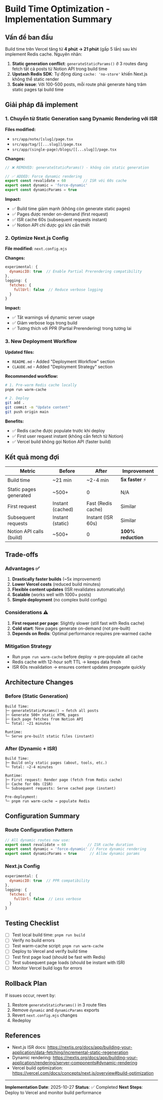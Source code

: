 # Build Time Optimization - Implementation Summary

## Vấn đề ban đầu

Build time trên Vercel tăng từ **4 phút → 21 phút** (gấp 5 lần) sau khi implement Redis cache. Nguyên nhân:

1. **Static generation conflict**: `generateStaticParams()` ở 3 routes đang fetch tất cả posts từ Notion API trong build time
2. **Upstash Redis SDK**: Tự động dùng `cache: 'no-store'` khiến Next.js không thể static render
3. **Scale issue**: Với 100-500 posts, mỗi route phải generate hàng trăm static pages tại build time

## Giải pháp đã implement

### 1. Chuyển từ Static Generation sang Dynamic Rendering với ISR

**Files modified:**
- `src/app/note/[slug]/page.tsx`
- `src/app/tag/[[...slug]]/page.tsx`
- `src/app/(single-page)/blogs/[[...slug]]/page.tsx`

**Changes:**
```typescript
// ❌ REMOVED: generateStaticParams() - không còn static generation

// ✅ ADDED: Force dynamic rendering
export const revalidate = 60        // ISR với 60s cache
export const dynamic = 'force-dynamic'
export const dynamicParams = true
```

**Impact:**
- ✅ Build time giảm mạnh (không còn generate static pages)
- ✅ Pages được render on-demand (first request)
- ✅ ISR cache 60s (subsequent requests instant)
- ✅ Notion API chỉ được gọi khi cần thiết

### 2. Optimize Next.js Config

**File modified:** `next.config.mjs`

**Changes:**
```javascript
experimental: {
  dynamicIO: true  // Enable Partial Prerendering compatibility
},
logging: {
  fetches: {
    fullUrl: false  // Reduce verbose logging
  }
}
```

**Impact:**
- ✅ Tắt warnings về dynamic server usage
- ✅ Giảm verbose logs trong build
- ✅ Tương thích với PPR (Partial Prerendering) trong tương lai

### 3. New Deployment Workflow

**Updated files:**
- `README.md` - Added "Deployment Workflow" section
- `CLAUDE.md` - Added "Deployment Strategy" section

**Recommended workflow:**
```bash
# 1. Pre-warm Redis cache locally
pnpm run warm-cache

# 2. Deploy
git add .
git commit -m "Update content"
git push origin main
```

**Benefits:**
- ✅ Redis cache được populate trước khi deploy
- ✅ First user request instant (không cần fetch từ Notion)
- ✅ Vercel build không gọi Notion API (faster build)

## Kết quả mong đợi

| Metric | Before | After | Improvement |
|--------|--------|-------|-------------|
| Build time | ~21 min | ~2-4 min | **5x faster** ⚡ |
| Static pages generated | ~500+ | 0 | N/A |
| First request | Instant (cached) | Fast (Redis cache) | Similar |
| Subsequent requests | Instant (static) | Instant (ISR 60s) | Similar |
| Notion API calls (build) | ~500+ | 0 | **100% reduction** |

## Trade-offs

### Advantages ✅
1. **Drastically faster builds** (~5x improvement)
2. **Lower Vercel costs** (reduced build minutes)
3. **Flexible content updates** (ISR revalidates automatically)
4. **Scalable** (works well with 1000+ posts)
5. **Simple deployment** (no complex build configs)

### Considerations ⚠️
1. **First request per page**: Slightly slower (still fast with Redis cache)
2. **Cold start**: New pages generate on-demand (not pre-built)
3. **Depends on Redis**: Optimal performance requires pre-warmed cache

### Mitigation Strategy
- Run `pnpm run warm-cache` before deploy → pre-populate all cache
- Redis cache with 12-hour soft TTL → keeps data fresh
- ISR 60s revalidation → ensures content updates propagate quickly

## Architecture Changes

### Before (Static Generation)
```
Build Time:
├─ generateStaticParams() → fetch all posts
├─ Generate 500+ static HTML pages
├─ Each page fetches from Notion API
└─ Total: ~21 minutes

Runtime:
└─ Serve pre-built static files (instant)
```

### After (Dynamic + ISR)
```
Build Time:
├─ Build only static pages (about, tools, etc.)
└─ Total: ~2-4 minutes

Runtime:
├─ First request: Render page (fetch from Redis cache)
├─ Cache for 60s (ISR)
└─ Subsequent requests: Serve cached page (instant)

Pre-deployment:
└─ pnpm run warm-cache → populate Redis
```

## Configuration Summary

### Route Configuration Pattern
```typescript
// All dynamic routes now use:
export const revalidate = 60          // ISR cache duration
export const dynamic = 'force-dynamic' // Force dynamic rendering
export const dynamicParams = true      // Allow dynamic params
```

### Next.js Config
```javascript
experimental: {
  dynamicIO: true  // PPR compatibility
},
logging: {
  fetches: {
    fullUrl: false  // Less verbose
  }
}
```

## Testing Checklist

- [ ] Test local build time: `pnpm run build`
- [ ] Verify no build errors
- [ ] Test warm-cache script: `pnpm run warm-cache`
- [ ] Deploy to Vercel and verify build time
- [ ] Test first page load (should be fast with Redis)
- [ ] Test subsequent page loads (should be instant with ISR)
- [ ] Monitor Vercel build logs for errors

## Rollback Plan

If issues occur, revert by:

1. Restore `generateStaticParams()` in 3 route files
2. Remove `dynamic` and `dynamicParams` exports
3. Revert `next.config.mjs` changes
4. Redeploy

## References

- Next.js ISR docs: https://nextjs.org/docs/app/building-your-application/data-fetching/incremental-static-regeneration
- Dynamic rendering: https://nextjs.org/docs/app/building-your-application/rendering/server-components#dynamic-rendering
- Vercel build optimization: https://vercel.com/docs/concepts/next.js/overview#build-optimization

---

**Implementation Date**: 2025-10-27
**Status**: ✅ Completed
**Next Steps**: Deploy to Vercel and monitor build performance

